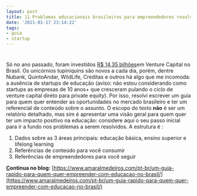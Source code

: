 ```yaml
---
layout: post
title: 11 Problemas educacionais brasileiros para empreendedores resolverem
date: '2021-01-17 23:14:22'
tags:
- guia
- startup
---
```


# 

Só no ano passado, foram investidos [R$ 14,35 bilhões](https://www1.folha.uol.com.br/mercado/2020/11/mercado-de-venture-capital-mais-que-triplica-em-outubro-no-brasil.shtml)em Venture Capital no Brasil. Os unicórnios tupiniquins são novos a cada dia, porém, dentre Nubank, QuintoAndar, WildLife, Creditas e outros há algo que me incomoda: a ausência de startups de educação (aviso: não estou considerando como startups as empresas de 10 anos+ que cresceram pulando o ciclo de venture capital direto para private equity). Por isso, resolvi escrever um guia para quem quer entender as oportunidades no mercado brasileiro e ter um referencial de conteúdo sobre o assunto. O escopo do texto **não** é ser um relatório detalhado, mas sim é apresentar uma visão geral para quem quer ter um impacto positivo na educação: considere aqui o seu passo inicial para ir a fundo nos problemas a serem resolvidos. A estrutura é :

1. Dados sobre as 3 áreas principais: educação básica, ensino superior e lifelong learning
2. Referências de conteúdo para você consumir
3. Referências de empreendedores para você seguir

**[C](https://www.linkedin.com/in/thiago-rached-3305006/)ontinua no blog:** [https://www.amaralmedeiros.com/pt-br/um-guia-rapido-para-quem-quer-empreender-com-educacao-no-brasil/](https://www.amaralmedeiros.com/pt-br/um-guia-rapido-para-quem-quer-empreender-com-educacao-no-brasil/)

